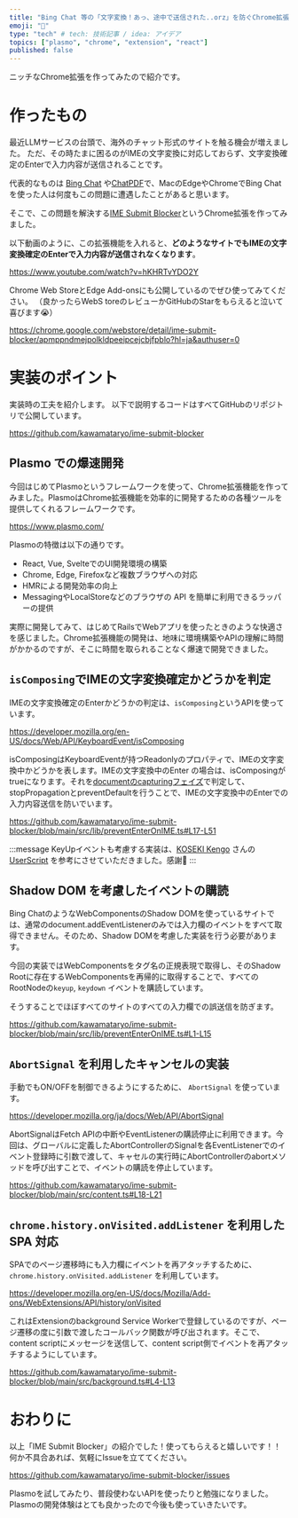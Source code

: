 ```yaml
---
title: "Bing Chat 等の「文字変換！あっ、途中で送信された..orz」を防ぐChrome拡張を作ってみた"
emoji: "🌟"
type: "tech" # tech: 技術記事 / idea: アイデア
topics: ["plasmo", "chrome", "extension", "react"]
published: false
---
```


ニッチなChrome拡張を作ってみたので紹介です。

# 作ったもの

最近LLMサービスの台頭で、海外のチャット形式のサイトを触る機会が増えました。
ただ、その時たまに困るのがIMEの文字変換に対応しておらず、文字変換確定のEnterで入力内容が送信されることです。

代表的なものは [Bing Chat](https://www.bing.com/search?toWww=1&redig=CDB971D55565482980C9FA1024AA750F&q=Bing+AI&showconv=1) や[ChatPDF](https://www.chatpdf.com/)で、MacのEdgeやChromeでBing Chatを使った人は何度もこの問題に遭遇したことがあると思います。

そこで、この問題を解決する[IME Submit Blocker]()というChrome拡張を作ってみました。

以下動画のように、この拡張機能を入れると、**どのようなサイトでもIMEの文字変換確定のEnterで入力内容が送信されなくなります**。

https://www.youtube.com/watch?v=hKHRTvYDO2Y

Chrome Web StoreとEdge Add-onsにも公開しているのでぜひ使ってみてください。
（良かったらWebS toreのレビューかGitHubのStarをもらえると泣いて喜びます😭）

https://chrome.google.com/webstore/detail/ime-submit-blocker/apmppndmejpolkldpeeipcejcbjfpblo?hl=ja&authuser=0

# 実装のポイント

実装時の工夫を紹介します。
以下で説明するコードはすべてGitHubのリポジトリで公開しています。

https://github.com/kawamataryo/ime-submit-blocker

## Plasmo での爆速開発

今回はじめてPlasmoというフレームワークを使って、Chrome拡張機能を作ってみました。PlasmoはChrome拡張機能を効率的に開発するための各種ツールを提供してくれるフレームワークです。

https://www.plasmo.com/

Plasmoの特徴は以下の通りです。

- React, Vue, SvelteでのUI開発環境の構築
- Chrome, Edge, Firefoxなど複数ブラウザへの対応
- HMRによる開発効率の向上
- MessagingやLocalStoreなどのブラウザの API を簡単に利用できるラッパーの提供


実際に開発してみて、はじめてRailsでWebアプリを使ったときのような快適さを感じました。Chrome拡張機能の開発は、地味に環境構築やAPIの理解に時間がかかるのですが、そこに時間を取られることなく爆速で開発できました。


## `isComposing`でIMEの文字変換確定かどうかを判定
IMEの文字変換確定のEnterかどうかの判定は、`isComposing`というAPIを使っています。

https://developer.mozilla.org/en-US/docs/Web/API/KeyboardEvent/isComposing

isComposingはKeyboardEventが持つReadonlyのプロパティで、IMEの文字変換中かどうかを表します。IMEの文字変換中のEnter の場合は、isComposingがtrueになります。それを[documentのcapturingフェイズ](https://ja.javascript.info/bubbling-and-capturing#ref-28)で判定して、stopPropagationとpreventDefaultを行うことで、IMEの文字変換中のEnterでの入力内容送信を防いでいます。

https://github.com/kawamataryo/ime-submit-blocker/blob/main/src/lib/preventEnterOnIME.ts#L17-L51

:::message
KeyUpイベントも考慮する実装は、[KOSEKI Kengo](https://gist.github.com/koseki) さんの [UserScript](https://gist.github.com/koseki/d377f8f2e6df6655a1e160a4e03421d1) を参考にさせていただきました。感謝🙏
:::


## Shadow DOM を考慮したイベントの購読
Bing ChatのようなWebComponentsのShadow DOMを使っているサイトでは、通常のdocument.addEventListenerのみでは入力欄のイベントをすべて取得できません。そのため、Shadow DOMを考慮した実装を行う必要があります。

今回の実装ではWebComponentsをタグ名の正規表現で取得し、そのShadow Rootに存在するWebComponentsを再帰的に取得することで、すべてのRootNodeの`keyup`, `keydown` イベントを購読しています。

そうすることでほぼすべてのサイトのすべての入力欄での誤送信を防ぎます。

https://github.com/kawamataryo/ime-submit-blocker/blob/main/src/lib/preventEnterOnIME.ts#L1-L15


## `AbortSignal` を利用したキャンセルの実装
手動でもON/OFFを制御できるようにするために、 `AbortSignal` を使っています。

https://developer.mozilla.org/ja/docs/Web/API/AbortSignal

AbortSignalはFetch APIの中断やEventListenerの購読停止に利用できます。今回は、グローバルに定義したAbortControllerのSignalを各EventListenerでのイベント登録時に引数で渡して、キャセルの実行時にAbortControllerのabortメソッドを呼び出すことで、イベントの購読を停止しています。

https://github.com/kawamataryo/ime-submit-blocker/blob/main/src/content.ts#L18-L21


## `chrome.history.onVisited.addListener` を利用した SPA 対応
SPAでのページ遷移時にも入力欄にイベントを再アタッチするために、`chrome.history.onVisited.addListener` を利用しています。

https://developer.mozilla.org/en-US/docs/Mozilla/Add-ons/WebExtensions/API/history/onVisited

これはExtensionのbackground Service Workerで登録しているのですが、ページ遷移の度に引数で渡したコールバック関数が呼び出されます。そこで、content scriptにメッセージを送信して、content script側でイベントを再アタッチするようにしています。

https://github.com/kawamataryo/ime-submit-blocker/blob/main/src/background.ts#L4-L13


# おわりに

以上「IME Submit Blocker」の紹介でした！使ってもらえると嬉しいです！！
何か不具合あれば、気軽にIssueを立ててください。

https://github.com/kawamataryo/ime-submit-blocker/issues

Plasmoを試してみたり、普段使わないAPIを使ったりと勉強になりました。Plasmoの開発体験はとても良かったので今後も使っていきたいです。
